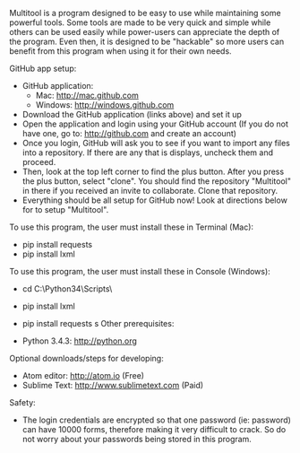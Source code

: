 Multitool is a program designed to be easy to use while maintaining some powerful tools. Some tools are made to be very quick and simple while others can be used easily while power-users can appreciate the depth of the program. Even then, it is designed to be "hackable" so more users can benefit from this program when using it for their own needs.

GitHub app setup:
 - GitHub application:
    - Mac: http://mac.github.com
    - Windows: http://windows.github.com
 - Download the GitHub application (links above) and set it up
 - Open the application and login using your GitHub account (If you do not have one, go to: http://github.com and create an account)
 - Once you login, GitHub will ask you to see if you want to import any files into a repository. If there are any that is displays, uncheck them and proceed.
 - Then, look at the top left corner to find the plus button. After you press the plus button, select "clone". You should find the repository "Multitool" in there if you received an invite to collaborate. Clone that repository.
 - Everything should be all setup for GitHub now! Look at directions below for to setup "Multitool".

To use this program, the user must install these in Terminal (Mac):

 - pip install requests
 - pip install lxml

To use this program, the user must install these in Console (Windows):

 - cd C:\Python34\Scripts\
 - pip install lxml
 - pip install requests
s
Other prerequisites:

 - Python 3.4.3: http://python.org

Optional downloads/steps for developing:

 - Atom editor: http://atom.io (Free)
 - Sublime Text: http://www.sublimetext.com (Paid)

Safety:

 - The login credentials are encrypted so that one password (ie: password) can have 10000 forms, therefore making it very difficult to crack. So do not worry about your passwords being stored in this program.
